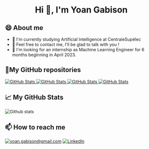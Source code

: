 <h1 align="center">Hi 👋, I'm Yoan Gabison</h1>

## 😄 About me
- 🌱 I'm currently studying Artificial Intelligence at CentraleSupélec     
- 🤔 Feel free to contact me, I'll be glad to talk with you !
- 💬 I'm looking for an internship as Machine Learning Engineer for 6 months beginning in April 2023.

<h2>📌My GitHub repositories</h2>
<div>
  <p>
    <a href="https://github.com/YoanGab/paybyphone">
      <img src="https://github-readme-stats.vercel.app/api/pin/?username=YoanGab&repo=paybyphone" alt="GitHub Stats" />
    </a>
    <a href="https://github.com/YoanGab/chatbot_and_recommendation_system">
      <img src="https://github-readme-stats.vercel.app/api/pin/?username=YoanGab&repo=chatbot_and_recommendation_system" alt="GitHub Stats" />
    </a>
    <a href="https://github.com/YoanGab/Morpion4">
      <img src="https://github-readme-stats.vercel.app/api/pin/?username=YoanGab&repo=Morpion4" alt="GitHub Stats" />
    </a>
    <a href="https://github.com/YoanGab/KNN">
      <img src="https://github-readme-stats.vercel.app/api/pin/?username=YoanGab&repo=KNN" alt="GitHub Stats" />
    </a>
  </p>
</div>

<h2>📈 My GitHub Stats</h2>

![Github stats](https://github-readme-stats.vercel.app/api?username=YoanGab&show_icons=true&include_all_commits=true)

<h2>📫 How to reach me</h2>

<a href="mailto:yoan.gabison@gmail.com]">![yoan.gabison@gmail.com](https://img.shields.io/badge/Gmail-D14836?style=for-the-badge&logo=gmail&logoColor=white)</a>
<a href="https://www.linkedin.com/in/yoangabison/">![LinkedIn](https://img.shields.io/badge/LinkedIn-0077B5?style=for-the-badge&logo=linkedin&logoColor=white)</a>

